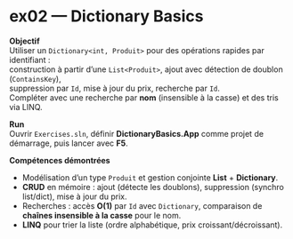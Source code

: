 # ex02 — Dictionary Basics

**Objectif**  
Utiliser un `Dictionary<int, Produit>` pour des opérations rapides par identifiant :  
construction à partir d’une `List<Produit>`, ajout avec détection de doublon (`ContainsKey`),  
suppression par `Id`, mise à jour du prix, recherche par `Id`.  
Compléter avec une recherche par **nom** (insensible à la casse) et des tris via LINQ.

**Run**  
Ouvrir `Exercises.sln`, définir **DictionaryBasics.App** comme projet de démarrage, puis lancer avec **F5**.

**Compétences démontrées**  
- Modélisation d’un type `Produit` et gestion conjointe **List** + **Dictionary**.  
- **CRUD** en mémoire : ajout (détecte les doublons), suppression (synchro list/dict), mise à jour du prix.  
- Recherches : accès **O(1)** par `Id` avec `Dictionary`, comparaison de **chaînes insensible à la casse** pour le nom.  
- **LINQ** pour trier la liste (ordre alphabétique, prix croissant/décroissant).
